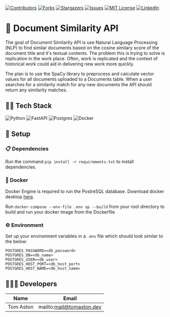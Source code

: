 [![Contributors][contributors-shield]][contributors-url]
[![Forks][forks-shield]][forks-url]
[![Stargazers][stars-shield]][stars-url]
[![Issues][issues-shield]][issues-url]
[![MIT License][license-shield]][license-url]
[![LinkedIn][linkedin-shield]][linkedin-url]

# 📄 Document Similarity API

The goal of Document Similarity API is use Natural Language Processing (NLP) to find similar documents based on the cosine similary score of the document title and it's textual contents.
The problem this is trying to solve is replication in the work place. Often, work is replicated and the context of historical work could aid in delivering new work more quickly.

The plan is to use the SpaCy library to preprocess and calculate vector values for all documents uploaded to a Documents table. 
When a user searches for a similarity match for any new documents the API should return any similarity matches.

## 🧑‍💻 Tech Stack

![Python]
![FastAPI]
![Postgres]
![Docker]

## 🔧 Setup

### 📋 Dependencies
Run the command ```pip install -r requirements.txt``` to install dependencies.

### 🐋 Docker
Docker Engine is required to run the PostreSQL database.
Download docker desktop [here](https://www.docker.com/products/docker-desktop/).

Run ```docker-compose --env-file .env up --build``` from your root directory to build and run your docker image from the Dockerfile

### ⚙️ Environment
Set up your environment variables in a ```.env``` file which should look similar to the below:
```
POSTGRES_PASSWORD=<db_password>
POSTGRES_DB=<db_name>
POSTGRES_USER=<db_user>
POSTGRES_HOST_PORT=<db_host_port>
POSTGRES_HOST_NAME=<db_host_name>
```

## 🧑‍🤝‍🧑 Developers 

| Name           | Email                      |
| -------------- | -------------------------- |
| Tom Aston      | mailto:mail@tomaston.dev     |

<!-- MARKDOWN LINKS & IMAGES -->
<!-- https://www.markdownguide.org/basic-syntax/#reference-style-links -->
[contributors-shield]: https://img.shields.io/github/contributors/TomAston1996/doc-similarity-api.svg?style=for-the-badge
[contributors-url]: https://github.com/TomAston1996/doc-similarity-api/graphs/contributors
[forks-shield]: https://img.shields.io/github/forks/TomAston1996/doc-similarity-api.svg?style=for-the-badge
[forks-url]: https://github.com/TomAston1996/doc-similarity-api/network/members
[stars-shield]: https://img.shields.io/github/stars/TomAston1996/doc-similarity-api.svg?style=for-the-badge
[stars-url]: https://github.com/TomAston1996/doc-similarity-api/stargazers
[issues-shield]: https://img.shields.io/github/issues/TomAston1996/doc-similarity-api.svg?style=for-the-badge
[issues-url]: https://github.com/TomAston1996/doc-similarity-api/issues
[license-shield]: https://img.shields.io/github/license/TomAston1996/doc-similarity-api.svg?style=for-the-badge
[license-url]: https://github.com/TomAston1996/doc-similarity-api/blob/master/LICENSE.txt
[linkedin-shield]: https://img.shields.io/badge/-LinkedIn-black.svg?style=for-the-badge&logo=linkedin&colorB=555
[linkedin-url]: https://linkedin.com/in/tomaston96
[Python]: https://img.shields.io/badge/python-3670A0?style=for-the-badge&logo=python&logoColor=ffdd54
[FastAPI]: https://img.shields.io/badge/FastAPI-005571?style=for-the-badge&logo=fastapi
[Postgres]: https://img.shields.io/badge/postgres-%23316192.svg?style=for-the-badge&logo=postgresql&logoColor=white
[Docker]: https://img.shields.io/badge/docker-%230db7ed.svg?style=for-the-badge&logo=docker&logoColor=white
[Redis]: https://img.shields.io/badge/redis-%23DD0031.svg?style=for-the-badge&logo=redis&logoColor=white
